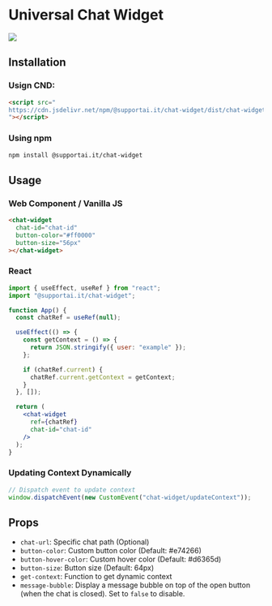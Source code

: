 # Universal Chat Widget
[![](https://data.jsdelivr.com/v1/package/npm/@supportai.it/chat-widget/badge)](https://www.jsdelivr.com/package/npm/@supportai.it/chat-widget)

## Installation

### Usign CND:
```html
<script src="
https://cdn.jsdelivr.net/npm/@supportai.it/chat-widget/dist/chat-widget.umd.min.js
"></script>
```

### Using npm
```bash
npm install @supportai.it/chat-widget
```

## Usage

### Web Component / Vanilla JS

```html
<chat-widget
  chat-id="chat-id"
  button-color="#ff0000"
  button-size="56px"
></chat-widget>
```

### React

```jsx
import { useEffect, useRef } from "react";
import "@supportai.it/chat-widget";

function App() {
  const chatRef = useRef(null);

  useEffect(() => {
    const getContext = () => {
      return JSON.stringify({ user: "example" });
    };

    if (chatRef.current) {
      chatRef.current.getContext = getContext;
    }
  }, []);

  return (
    <chat-widget
      ref={chatRef}
      chat-id="chat-id"
    />
  );
}
```

### Updating Context Dynamically

```javascript
// Dispatch event to update context
window.dispatchEvent(new CustomEvent("chat-widget/updateContext"));
```

## Props

- `chat-url`: Specific chat path (Optional)
- `button-color`: Custom button color (Default: #e74266)
- `button-hover-color`: Custom hover color (Default: #d6365d)
- `button-size`: Button size (Default: 64px)
- `get-context`: Function to get dynamic context
- `message-bubble`: Display a message bubble on top of the open button (when the chat is closed). Set to `false` to disable.
